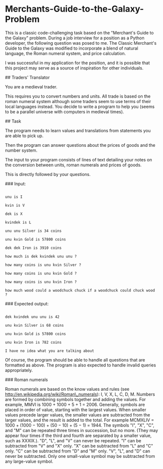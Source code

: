 # Merchants-Guide-to-the-Galaxy-Problem

This is a classic code-challenging task based on the "Merchant's Guide to the Galaxy" problem. During a job interview for a position as a Python developer, the following question was posed to me. The Classic Merchant's Guide to the Galaxy was modified to incorporate a blend of natural language, the Roman numeral system, and price calculation.

I was successful in my application for the position, and it is possible that this project may serve as a source of inspiration for other individuals.



\## Traders' Translator



You are a medieval trader. 

This requires you to convert numbers and units. All trade is based on the roman numeral system although some traders seem to use terms of their local languages instead. You decide to write a program to help you (seems to be a parallel universe with computers in medieval times). 



\## Task



The program needs to learn values and translations from statements you are able to pick up. 

Then the program can answer questions about the prices of goods and the number system. 

The input to your program consists of lines of text detailing your notes on the conversion between units, roman numerals and prices of goods. 

This is directly followed by your questions. 



\### Input:



```

unu is I

kvin is V

dek is X

kvindek is L

unu unu Silver is 34 coins

unu kvin Gold is 57800 coins

dek dek Iron is 3910 coins

how much is dek kvindek unu unu ?

how many coins is unu kvin Silver ?

how many coins is unu kvin Gold ?

how many coins is unu kvin Iron ?

how much wood could a woodchuck chuck if a woodchuck could chuck wood ?

```



\### Expected output:



```

dek kvindek unu unu is 42

unu kvin Silver is 68 coins

unu kvin Gold is 57800 coins

unu kvin Iron is 782 coins

I have no idea what you are talking about

```



Of course, the program should be able to handle all questions that are formatted as above. The program is also expected to handle invalid queries appropriately.



\### Roman numerals



Roman numerals are based on the know values and rules (see http://en.wikipedia.org/wiki/Roman\_numerals): I, V, X, L, C, D, M. Numbers are formed by combining symbols together and adding the values. For example, MMVI is 1000 + 1000 + 5 + 1 = 2006. Generally, symbols are placed in order of value, starting with the largest values. When smaller values precede larger values, the smaller values are subtracted from the larger values, and the result is added to the total. For example MCMXLIV = 1000 + (1000 − 100) + (50 − 10) + (5 − 1) = 1944. The symbols "I", "X", "C", and "M" can be repeated three times in succession, but no more. (They may appear four times if the third and fourth are separated by a smaller value, such as XXXIX.). "D", "L", and "V" can never be repeated. "I" can be subtracted from "V" and "X" only. "X" can be subtracted from "L" and "C" only. "C" can be subtracted from "D" and "M" only. "V", "L", and "D" can never be subtracted. Only one small-value symbol may be subtracted from any large-value symbol.



